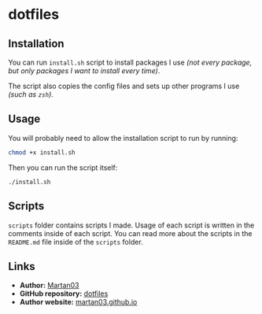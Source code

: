 # dotfiles

## Installation

You can run `install.sh` script to install packages I use
*(not every package, but only packages I want to install every time)*.

The script also copies the config files and sets up other programs I use
*(such as `zsh`)*.

## Usage

You will probably need to allow the installation script to run by running:
```bash
chmod +x install.sh
```

Then you can run the script itself:
```
./install.sh
```

## Scripts

`scripts` folder contains scripts I made. Usage of each script is written in
the comments inside of each script. You can read more about the scripts in the
`README.md` file inside of the `scripts` folder.

## Links

- **Author:** [Martan03](https://github.com/Martan03)
- **GitHub repository:** [dotfiles](https://github.com/Martan03/dotfiles)
- **Author website:** [martan03.github.io](https://martan03.github.io)
